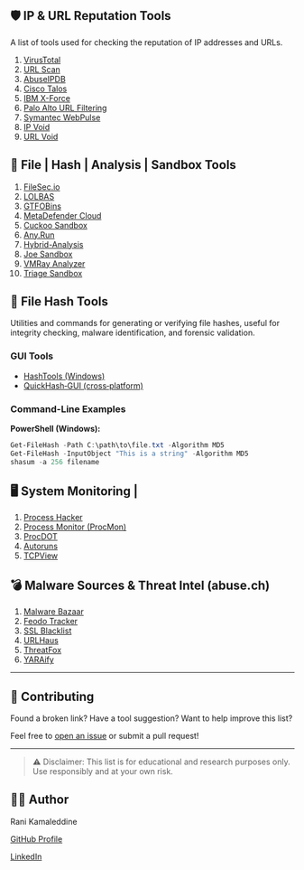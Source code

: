 ## 🛡️ IP & URL Reputation Tools

A list of tools used for checking the reputation of IP addresses and URLs.

1. [VirusTotal](https://www.virustotal.com)
2. [URL Scan](https://urlscan.io)
3. [AbuseIPDB](https://abuseipdb.com)
4. [Cisco Talos](https://talosintelligence.com)
5. [IBM X-Force](https://exchange.xforce.ibmcloud.com)
6. [Palo Alto URL Filtering](https://urlfiltering.paloaltonetworks.com)
7. [Symantec WebPulse](https://sitereview.broadcom.com)
8. [IP Void](https://ipvoid.com)
9. [URL Void](https://urlvoid.com)


## 📁 File | Hash | Analysis | Sandbox Tools

1. [FileSec.io](https://filesec.io/)  
2. [LOLBAS](https://lolbas-project.github.io)  
3. [GTFOBins](https://gtfobins.github.io)  
4. [MetaDefender Cloud](https://metadefender.com/)  
5. [Cuckoo Sandbox](https://cuckoosandbox.org)  
6. [Any.Run](https://any.run)  
7. [Hybrid-Analysis](https://www.hybrid-analysis.com)  
8. [Joe Sandbox](https://www.joesandbox.com)  
9. [VMRay Analyzer](https://www.vmray.com)  
10. [Triage Sandbox](https://tria.ge)


## 🔐 File Hash Tools

Utilities and commands for generating or verifying file hashes, useful for integrity checking, malware identification, and forensic validation.

### GUI Tools

- [HashTools (Windows)](https://www.binaryfortress.com/HashTools/)
- [QuickHash‑GUI (cross‑platform)](https://www.quickhash‑gui.org/)

### Command-Line Examples

**PowerShell (Windows):**
```powershell
Get-FileHash -Path C:\path\to\file.txt -Algorithm MD5
Get-FileHash -InputObject "This is a string" -Algorithm MD5
shasum -a 256 filename
```

## 🖥️ System Monitoring | 

1. [Process Hacker](https://processhacker.sourceforge.io/)
2. [Process Monitor (ProcMon)](https://learn.microsoft.com/en-us/sysinternals/downloads/procmon)
3. [ProcDOT](https://procdot.com/)
4. [Autoruns](https://learn.microsoft.com/en-us/sysinternals/downloads/autoruns)
5. [TCPView](https://learn.microsoft.com/en-us/sysinternals/downloads/tcpview)

## 💣 Malware Sources & Threat Intel (abuse.ch)

1. [Malware Bazaar](https://bazaar.abuse.ch/)
2. [Feodo Tracker](https://feodotracker.abuse.ch/)
3. [SSL Blacklist](https://sslbl.abuse.ch/)
4. [URLHaus](https://urlhaus.abuse.ch/)  
5. [ThreatFox](https://threatfox.abuse.ch/)   
6. [YARAify](https://yaraify.abuse.ch/)

---

## 🤝 Contributing

Found a broken link? Have a tool suggestion? Want to help improve this list?

Feel free to [open an issue](https://github.com/0xpynge/cyber-toolkit/issues) or submit a pull request!

---

> ⚠️ Disclaimer: This list is for educational and research purposes only. Use responsibly and at your own risk.

## 🧑‍💻 Author

Rani Kamaleddine

[GitHub Profile](https://github.com/0xpynge)

[LinkedIn](https://www.linkedin.com/in/rani-kamaleddine)
